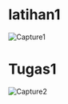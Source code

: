 # latihan1
![Capture1](https://user-images.githubusercontent.com/92915069/138651547-07b8cdbd-0440-40d7-b246-a8f2091e8612.JPG)
# Tugas1
![Capture2](https://user-images.githubusercontent.com/92915069/138651671-43749dac-835e-478e-b1dd-4d5ea5021904.JPG)
